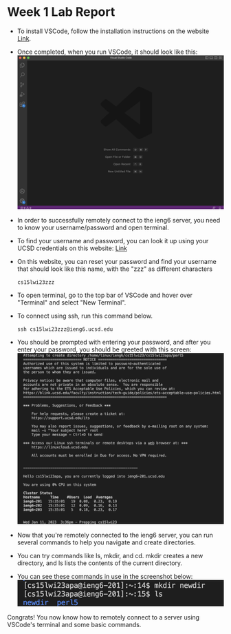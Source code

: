 # Week 1 Lab Report

* To install VSCode, follow the installation instructions on the website [Link](https://code.visualstudio.com).
* Once completed, when you run VSCode, it should look like this:
![Image](https://github.com/luisxxu/cse15l-lab-reports/blob/main/vscode.png?raw=true)

* In order to successfully remotely connect to the ieng6 server, you need to know your username/password and open terminal.
* To find your username and password, you can look it up using your UCSD credentials on this website: [Link](https://sdacs.ucsd.edu/~icc/index.php)
* On this website, you can reset your password and find your username that should look like this name, with the "zzz" as different characters
  ```
  cs15lwi23zzz
  ```
* To open terminal, go to the top bar of VSCode and hover over "Terminal" and select "New Terminal".
* To connect using ssh, run this command below.
  ```
  ssh cs15lwi23zzz@ieng6.ucsd.edu
  ```
* You should be prompted with entering your password, and after you enter your password, you should be greeted with this screen:
![Image](https://github.com/luisxxu/cse15l-lab-reports/blob/main/ssh.png?raw=true)

* Now that you're remotely connected to the ieng6 server, you can run several commands to help you navigate and create directories.
* You can try commands like ls, mkdir, and cd. mkdir creates a new directory, and ls lists the contents of the current directory.
* You can see these commands in use in the screenshot below:
![Image](https://github.com/luisxxu/cse15l-lab-reports/blob/main/command.png?raw=true)

Congrats! You now know how to remotely connect to a server using VSCode's terminal and some basic commands.
